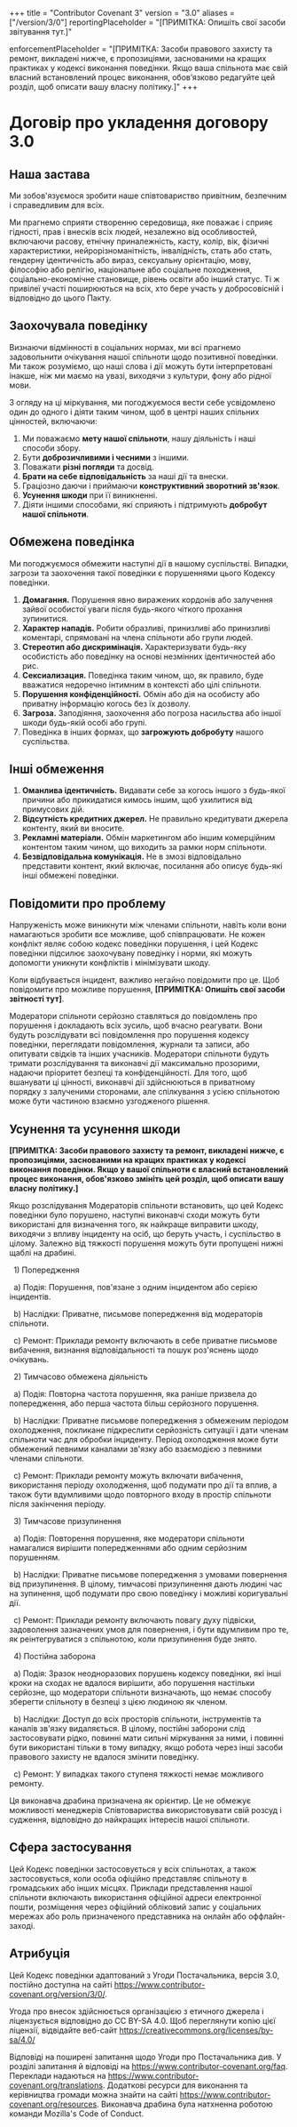 +++
title = "Contributor Covenant 3"
version = "3.0"
aliases = \["/version/3/0"]
reportingPlaceholder = "\[ПРИМІТКА: Опишіть свої засоби звітування тут.]"

enforcementPlaceholder = "\[ПРИМІТКА: Засоби правового захисту та ремонт, викладені нижче, є пропозиціями, заснованими на кращих практиках у кодексі виконання поведінки. Якщо ваша спільнота має свій власний встановлений процес виконання, обов’язково редагуйте цей розділ, щоб описати вашу власну політику.]"
+++



# Договір про укладення договору 3.0



## Наша застава



Ми зобов'язуємося зробити наше співтовариство привітним, безпечним і справедливим для всіх.



Ми прагнемо сприяти створенню середовища, яке поважає і сприяє гідності, прав і внесків всіх людей, незалежно від особливостей, включаючи расову, етнічну приналежність, касту, колір, вік, фізичні характеристики, нейрорізноманітність, інвалідність, стать або стать, гендерну ідентичність або вираз, сексуальну орієнтацію, мову, філософію або релігію, національне або соціальне походження, соціально-економічне становище, рівень освіти або інший статус. Ті ж привілеї участі поширюються на всіх, хто бере участь у добросовісній і відповідно до цього Пакту.



## Заохочувала поведінку



Визнаючи відмінності в соціальних нормах, ми всі прагнемо задовольнити очікування нашої спільноти щодо позитивної поведінки. Ми також розуміємо, що наші слова і дії можуть бути інтерпретовані інакше, ніж ми маємо на увазі, виходячи з культури, фону або рідної мови.



З огляду на ці міркування, ми погоджуємося вести себе усвідомлено один до одного і діяти таким чином, щоб в центрі наших спільних цінностей, включаючи:



1. Ми поважаємо **мету нашої спільноти**, нашу діяльність і наші способи збору.
2. Бути **доброзичливими і чесними** з іншими.
3. Поважати **різні погляди** та досвід.
4. **Брати на себе відповідальність** за наші дії та внески.
5. Граціозно даючи і приймаючи **конструктивний зворотний зв'язок**.
6. **Усунення шкоди** при її виникненні.
7. Діяти іншими способами, які сприяють і підтримують **добробут нашої спільноти**.



## Обмежена поведінка



Ми погоджуємося обмежити наступні дії в нашому суспільстві. Випадки, загрози та заохочення такої поведінки є порушеннями цього Кодексу поведінки.



1. **Домагання.** Порушення явно виражених кордонів або залучення зайвої особистої уваги після будь-якого чіткого прохання зупинитися.
2. **Характер нападів.** Робити образливі, принизливі або принизливі коментарі, спрямовані на члена спільноти або групи людей.
3. **Стереотип або дискримінація.** Характеризувати будь-яку особистість або поведінку на основі незмінних ідентичностей або рис.
4. **Сексиализация.** Поведінка таким чином, що, як правило, буде вважатися недоречно інтимним в контексті або цілі спільноти.
5. **Порушення конфіденційності.** Обмін або дія на особисту або приватну інформацію когось без їх дозволу.
6. **Загроза.** Заподіяння, заохочення або погроза насильства або іншої шкоди будь-якій особі або групі.
7. Поведінка в інших формах, що **загрожують добробуту** нашого суспільства.



## Інші обмеження



1. **Оманлива ідентичність.** Видавати себе за когось іншого з будь-якої причини або прикидатися кимось іншим, щоб ухилитися від примусових дій.
2. **Відсутність кредитних джерел.** Не правильно кредитувати джерела контенту, який ви вносите.
3. **Рекламні матеріали.** Обмін маркетингом або іншим комерційним контентом таким чином, що виходить за рамки норм спільноти.
4. **Безвідповідальна комунікація.** Не в змозі відповідально представити контент, який включає, посилання або описує будь-які інші обмежені поведінки.



## Повідомити про проблему



Напруженість може виникнути між членами спільноти, навіть коли вони намагаються зробити все можливе, щоб співпрацювати. Не кожен конфлікт являє собою кодекс поведінки порушення, і цей Кодекс поведінки підсилює заохочувану поведінку і норми, які можуть допомогти уникнути конфліктів і мінімізувати шкоду.



Коли відбувається інцидент, важливо негайно повідомити про це. Щоб повідомити про можливе порушення, **\[ПРИМІТКА: Опишіть свої засоби звітності тут]**.



Модератори спільноти серйозно ставляться до повідомлень про порушення і докладають всіх зусиль, щоб вчасно реагувати.  Вони будуть розслідувати всі повідомлення про порушення кодексу поведінки, переглядати повідомлення, журнали та записи, або опитувати свідків та інших учасників. Модератори спільноти будуть тримати розслідування та виконавчі дії максимально прозорими, надаючи пріоритет безпеці та конфіденційності. Для того, щоб вшанувати ці цінності, виконавчі дії здійснюються в приватному порядку з залученими сторонами, але спілкування з усією спільнотою може бути частиною взаємно узгодженого рішення.



## Усунення та усунення шкоди



**\[ПРИМІТКА: Засоби правового захисту та ремонт, викладені нижче, є пропозиціями, заснованими на кращих практиках у кодексі виконання поведінки. Якщо у вашої спільноти є власний встановлений процес виконання, обов'язково змініть цей розділ, щоб описати вашу власну політику.]**



Якщо розслідування Модераторів спільноти встановить, що цей Кодекс поведінки було порушено, наступні виконавчі сходи можуть бути використані для визначення того, як найкраще виправити шкоду, виходячи з впливу інциденту на осіб, що беруть участь, і суспільство в цілому. Залежно від тяжкості порушення можуть бути пропущені нижні щаблі на драбині.



 	1) Попередження

 		a) Подія: Порушення, пов'язане з одним інцидентом або серією інцидентів.

 		b) Наслідки: Приватне, письмове попередження від модераторів спільноти.

 		c) Ремонт: Приклади ремонту включають в себе приватне письмове вибачення, визнання відповідальності та пошук роз'яснень щодо очікувань.



 	2) Тимчасово обмежена діяльність

 		a) Подія: Повторна частота порушення, яка раніше призвела до попередження, або перша частота більш серйозного порушення.

 		b) Наслідки:  Приватне письмове попередження з обмеженим періодом охолодження, покликане підкреслити серйозність ситуації і дати членам спільноти час для обробки інциденту.  Період охолодження може бути обмежений певними каналами зв'язку або взаємодією з певними членами спільноти.

 		c) Ремонт: Приклади ремонту можуть включати вибачення, використання періоду охолодження, щоб подумати про дії та вплив, а також бути вдумливими щодо повторного входу в простір спільноти після закінчення періоду.



 	3) Тимчасове призупинення

 		a) Подія: Повторення порушення, яке модератори спільноти намагалися вирішити попередженнями або одним серйозним порушенням.

 		b) Наслідки: Приватне письмове попередження з умовами повернення від призупинення. В цілому, тимчасові призупинення дають людині час на зупинення, щоб подумати про свою поведінку і можливі коригувальні дії.

 		c) Ремонт: Приклади ремонту включають повагу духу підвіски, задоволення зазначених умов для повернення, і бути вдумливим про те, як реінтегруватися з спільнотою, коли призупинення буде знято.



 	4) Постійна заборона

 		a) Подія: Зразок неодноразових порушень кодексу поведінки, які інші кроки на сходах не вдалося вирішити, або порушення настільки серйозне, що модератори спільноти визначають, що немає способу зберегти спільноту в безпеці з цією людиною як членом.

 		b) Наслідки: Доступ до всіх просторів спільноти, інструментів та каналів зв'язку видаляється. В цілому, постійні заборони слід застосовувати рідко, повинні мати сильні міркування за ними, і повинні бути використані тільки в тому випадку, якщо робота через інші засоби правового захисту не вдалося змінити поведінку.

 		c) Ремонт: У випадках такого ступеня тяжкості немає можливого ремонту.



Ця виконавча драбина призначена як орієнтир. Це не обмежує можливості менеджерів Співтовариства використовувати свій розсуд і судження, відповідно до найкращих інтересів нашої спільноти.



## Сфера застосування



Цей Кодекс поведінки застосовується у всіх спільнотах, а також застосовується, коли особа офіційно представляє спільноту в громадських або інших місцях. Приклади представлення нашої спільноти включають використання офіційної адреси електронної пошти, розміщення через офіційний обліковий запис у соціальних мережах або роль призначеного представника на онлайн або оффлайн-заході.



## Атрибуція



Цей Кодекс поведінки адаптований з Угоди Постачальника, версія 3.0, постійно доступна на сайті https://www.contributor-covenant.org/version/3/0/.



Угода про внесок здійснюється організацією з етичного джерела і ліцензується відповідно до CC BY-SA 4.0. Щоб переглянути копію цієї ліцензії, відвідайте веб-сайт https://creativecommons.org/licenses/by-sa/4.0/



Відповіді на поширені запитання щодо Угоди про Постачальника див. У розділі запитання й відповіді на https://www.contributor-covenant.org/faq. Переклади надаються на https://www.contributor-covenant.org/translations. Додаткові ресурси для виконання та керівництва громади можна знайти на сайті https://www.contributor-covenant.org/resources. Виконавча драбина була натхненна роботою команди Mozilla's Code of Conduct.

